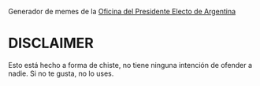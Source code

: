 Generador de memes de la [Oficina del Presidente Electo de Argentina](https://twitter.com/opearg)

# DISCLAIMER
Esto está hecho a forma de chiste, no tiene ninguna intención de ofender a nadie. Si no te gusta, no lo uses.